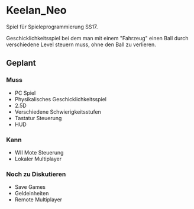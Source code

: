 # Keelan_Neo

Spiel für Spieleprogrammierung SS17.

Geschicklichkeitsspiel bei dem man mit einem "Fahrzeug" einen Ball durch verschiedene Level steuern muss, ohne den Ball zu verlieren.

## Geplant
### Muss
- PC Spiel
- Physikalisches Geschicklichkeitsspiel
- 2.5D
- Verschiedene Schwierigkeitsstufen
- Tastatur Steuerung
- HUD

### Kann
- WII Mote Steuerung
- Lokaler Multiplayer

### Noch zu Diskutieren
- Save Games
- Geldeinheiten
- Remote Multiplayer
